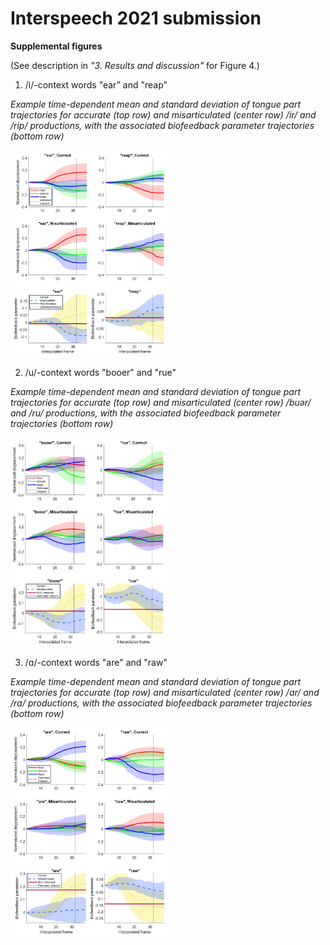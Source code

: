 # Interspeech 2021 submission
**Supplemental figures**

(See description in *"3. Results and discussion"* for Figure 4.)

1. /i/-context words "ear" and "reap"

*Example time-dependent mean and standard deviation of tongue part trajectories for accurate (top row) and misarticulated (center row) /ir/ and /rip/ productions, with the associated biofeedback parameter trajectories (bottom row)*

<img src="https://github.com/SarahRLi/interspeech-2021-submission/blob/main/interspeech-2021-submission-i-context-trajectories.png" alt="i"
	title="/i/-context word trajectories" width="50%">

2. /u/-context words "booer" and "rue"

*Example time-dependent mean and standard deviation of tongue part trajectories for accurate (top row) and misarticulated (center row) /buər/ and /ru/ productions, with the associated biofeedback parameter trajectories (bottom row)*

<img src="https://github.com/SarahRLi/interspeech-2021-submission/blob/main/interspeech-2021-submission-u-context-trajectories.png" alt="u"
	title="/u/-context word trajectories" width="50%">

3. /ɑ/-context words "are" and "raw"

*Example time-dependent mean and standard deviation of tongue part trajectories for accurate (top row) and misarticulated (center row) /ɑr/ and /rɑ/ productions, with the associated biofeedback parameter trajectories (bottom row)*

<img src="https://github.com/SarahRLi/interspeech-2021-submission/blob/main/interspeech-2021-submission-a-context-trajectories.png" alt="a"
	title="/a/-context word trajectories" width="50%">
